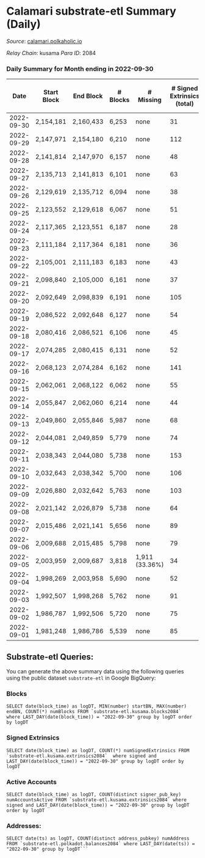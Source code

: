 # Calamari substrate-etl Summary (Daily)

_Source_: [calamari.polkaholic.io](https://calamari.polkaholic.io)

*Relay Chain*: kusama
*Para ID*: 2084



### Daily Summary for Month ending in 2022-09-30


| Date | Start Block | End Block | # Blocks | # Missing | # Signed Extrinsics (total) | # Active Accounts | # Addresses with Balances | # Events | # Transfers | # XCM Transfers In | # XCM Transfers Out |
| ---- | ----------- | --------- | -------- | --------- | --------------------------- | ----------------- | ------------------------- | -------- | ----------- | ------------------ | ------------------- |
| 2022-09-30 | 2,154,181 | 2,160,433 | 6,253 | none  | 31 | 25 | 26,650 | 18,990 | 16 ($4,319.47) | 1 ($32.26) | 1 ($102.16) |
| 2022-09-29 | 2,147,971 | 2,154,180 | 6,210 | none  | 112 | 65 |  | 19,467 | 50 ($41,221.17) | 6 ($455.49) | 5 ($1,106.74) |
| 2022-09-28 | 2,141,814 | 2,147,970 | 6,157 | none  | 48 | 27 |  | 18,819 | 38 ($56,869.37) | 1 ($8.17) |   |
| 2022-09-27 | 2,135,713 | 2,141,813 | 6,101 | none  | 63 | 37 |  | 18,771 | 36 ($13,948.65) | 2 ($52.90) | 4 ($123.75) |
| 2022-09-26 | 2,129,619 | 2,135,712 | 6,094 | none  | 38 | 19 |  | 18,579 | 28 ($11,129.93) | 2 ($27.56) | 4 ($130.62) |
| 2022-09-25 | 2,123,552 | 2,129,618 | 6,067 | none  | 51 | 32 |  | 18,578 | 37 ($5,512.88) |   | 4 ($95.37) |
| 2022-09-24 | 2,117,365 | 2,123,551 | 6,187 | none  | 28 | 21 |  | 18,778 | 17 ($10,481.59) | 1 ($31.17) | 4 ($65.70) |
| 2022-09-23 | 2,111,184 | 2,117,364 | 6,181 | none  | 36 | 23 |  | 18,825 | 25 ($5,036.66) | 4 ($274.98) | 1 ($0.14) |
| 2022-09-22 | 2,105,001 | 2,111,183 | 6,183 | none  | 43 | 28 |  | 18,868 | 24 ($8,283.30) | 2 ($29.61) | 2 ($33.28) |
| 2022-09-21 | 2,098,840 | 2,105,000 | 6,161 | none  | 37 | 25 |  | 18,760 | 29 ($7,163.09) | 2 ($61.02) | 1 ($85.42) |
| 2022-09-20 | 2,092,649 | 2,098,839 | 6,191 | none  | 105 | 69 |  | 19,354 | 44 ($12,481.69) | 1 ($28.03) | 12 ($706.76) |
| 2022-09-19 | 2,086,522 | 2,092,648 | 6,127 | none  | 54 | 33 |  | 18,788 | 40 ($34,028.37) | 3 ($1,296.23) | 2 ($6.36) |
| 2022-09-18 | 2,080,416 | 2,086,521 | 6,106 | none  | 45 | 26 |  | 18,667 | 34 ($9,290.08) | 3 ($77.53) | 3 ($811.19) |
| 2022-09-17 | 2,074,285 | 2,080,415 | 6,131 | none  | 52 | 26 |  | 18,780 | 35 ($21,714.28) |   | 5 ($630.05) |
| 2022-09-16 | 2,068,123 | 2,074,284 | 6,162 | none  | 141 | 46 |  | 19,591 | 112 ($71,733.41) | 17 ($2,692.55) | 15 ($1,347.17) |
| 2022-09-15 | 2,062,061 | 2,068,122 | 6,062 | none  | 55 | 38 |  | 18,583 | 42 ($1,812.92) | 2 ($33.71) |   |
| 2022-09-14 | 2,055,847 | 2,062,060 | 6,214 | none  | 44 | 22 | 26,602 | 18,974 | 30 ($1,879.02) | 5 ($84.28) | 1 ($26.49) |
| 2022-09-13 | 2,049,860 | 2,055,846 | 5,987 | none  | 68 | 30 |  | 18,501 | 47 ($14,155.20) | 6 ($587.11) | 10 ($2,984.44) |
| 2022-09-12 | 2,044,081 | 2,049,859 | 5,779 | none  | 74 | 23 | 26,594 | 17,940 | 60 ($2,295.49) | 22 ($379.40) | 2 ($269.15) |
| 2022-09-11 | 2,038,343 | 2,044,080 | 5,738 | none  | 153 | 80 |  | 18,349 | 79 ($21,769.07) |   | 1 ($252.81) |
| 2022-09-10 | 2,032,643 | 2,038,342 | 5,700 | none  | 106 | 45 |  | 17,912 | 73 ($237,492.77) |   | 17 ($1,695.63) |
| 2022-09-09 | 2,026,880 | 2,032,642 | 5,763 | none  | 103 | 48 |  | 18,010 | 63 ($431,856.12) |   | 1 ($38.85) |
| 2022-09-08 | 2,021,142 | 2,026,879 | 5,738 | none  | 64 | 42 | 26,640 | 17,705 | 38 ($216,271.09) | 6 ($587.05) | 5 ($77.20) |
| 2022-09-07 | 2,015,486 | 2,021,141 | 5,656 | none  | 89 | 46 | 26,640 | 17,660 | 47 ($16,418.77) | 5 ($185.37) | 14 ($4,170.85) |
| 2022-09-06 | 2,009,688 | 2,015,485 | 5,798 | none  | 79 | 48 | 26,635 | 18,025 | 37 ($230,779.48) | 3 ($297.76) | 19 ($2,471.48) |
| 2022-09-05 | 2,003,959 | 2,009,687 | 3,818 | 1,911 (33.36%) | 34 | 23 | 26,627 | 11,703 | 22 ($9,092.48) |   | 1 ($229.82) |
| 2022-09-04 | 1,998,269 | 2,003,958 | 5,690 | none  | 52 | 34 | 26,625 | 17,483 | 16 ($201,453.56) |   | 15 ($3,629.17) |
| 2022-09-03 | 1,992,507 | 1,998,268 | 5,762 | none  | 91 | 52 | 26,623 | 17,968 | 46 ($209,227.82) |   | 11 ($756.24) |
| 2022-09-02 | 1,986,787 | 1,992,506 | 5,720 | none  | 75 | 55 | 26,616 | 17,730 | 53 ($210,990.68) | 1 ($33.74) | 5 ($634.71) |
| 2022-09-01 | 1,981,248 | 1,986,786 | 5,539 | none  | 85 | 49 | 26,610 | 17,246 | 45 ($3,232.62) | 2 ($0.09) | 6 ($400.33) |

## Substrate-etl Queries:
You can generate the above summary data using the following queries using the public dataset `substrate-etl` in Google BigQuery:


### Blocks
```
SELECT date(block_time) as logDT, MIN(number) startBN, MAX(number) endBN, COUNT(*) numBlocks FROM `substrate-etl.kusama.blocks2084`  where LAST_DAY(date(block_time)) = "2022-09-30" group by logDT order by logDT
```


### Signed Extrinsics
```
SELECT date(block_time) as logDT, COUNT(*) numSignedExtrinsics FROM `substrate-etl.kusama.extrinsics2084`  where signed and LAST_DAY(date(block_time)) = "2022-09-30" group by logDT order by logDT
```


### Active Accounts
```
SELECT date(block_time) as logDT, COUNT(distinct signer_pub_key) numAccountsActive FROM `substrate-etl.kusama.extrinsics2084` where signed and LAST_DAY(date(block_time)) = "2022-09-30" group by logDT order by logDT
```


### Addresses:
```
SELECT date(ts) as logDT, COUNT(distinct address_pubkey) numAddress FROM `substrate-etl.polkadot.balances2084` where LAST_DAY(date(ts)) = "2022-09-30" group by logDT```

